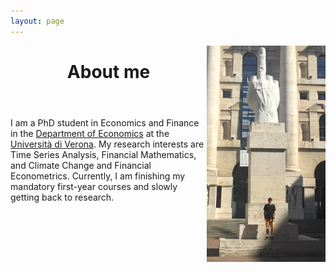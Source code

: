 ```yaml
---
layout: page
---
```


<img src="/pic_milano.jpg" align="right" width="190px" />

<header><strong><h1>About me</h1></strong></header>

<p>I am a PhD student in Economics and Finance in the <a href="https://www.dse.univr.it/?lang=en">Department of Economics</a> at the <a href="https://www.univr.it/en/home">Università di Verona</a>. My research interests are Time Series Analysis, Financial Mathematics, and Climate Change and Financial Econometrics. Currently, I am finishing my mandatory first-year courses and slowly getting back to research.</p>

<br clear="right"/>
